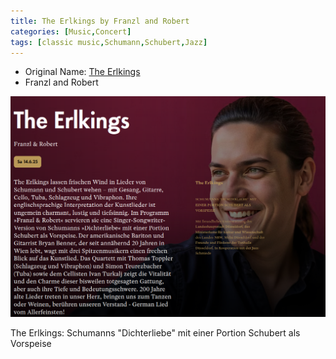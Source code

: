 ```yaml
---
title: The Erlkings by Franzl and Robert
categories: [Music,Concert]
tags: [classic music,Schumann,Schubert,Jazz]
---
```


- Original Name: [The Erlkings](https://www.tonhalle.de/veranstaltung/schumannfest/16805-erlkings)
- Franzl and Robert

![The Erlkings](the-erlkings.png)

The Erlkings: Schumanns "Dichterliebe" mit einer Portion Schubert als Vorspeise